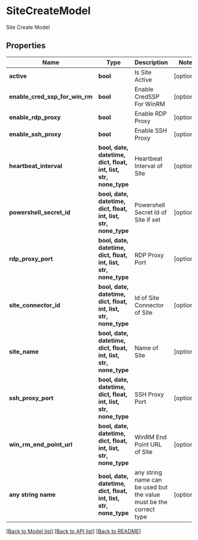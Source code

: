 # SiteCreateModel

Site Create Model

## Properties
Name | Type | Description | Notes
------------ | ------------- | ------------- | -------------
**active** | **bool** | Is Site Active | [optional] 
**enable_cred_ssp_for_win_rm** | **bool** | Enable CredSSP For WinRM | [optional] 
**enable_rdp_proxy** | **bool** | Enable RDP Proxy | [optional] 
**enable_ssh_proxy** | **bool** | Enable SSH Proxy | [optional] 
**heartbeat_interval** | **bool, date, datetime, dict, float, int, list, str, none_type** | Heartbeat Interval of Site | [optional] 
**powershell_secret_id** | **bool, date, datetime, dict, float, int, list, str, none_type** | Powershell Secret Id of Site if set | [optional] 
**rdp_proxy_port** | **bool, date, datetime, dict, float, int, list, str, none_type** | RDP Proxy Port | [optional] 
**site_connector_id** | **bool, date, datetime, dict, float, int, list, str, none_type** | Id of Site Connector of Site | [optional] 
**site_name** | **bool, date, datetime, dict, float, int, list, str, none_type** | Name of Site | [optional] 
**ssh_proxy_port** | **bool, date, datetime, dict, float, int, list, str, none_type** | SSH Proxy Port | [optional] 
**win_rm_end_point_url** | **bool, date, datetime, dict, float, int, list, str, none_type** | WinRM End Point URL of Site | [optional] 
**any string name** | **bool, date, datetime, dict, float, int, list, str, none_type** | any string name can be used but the value must be the correct type | [optional]

[[Back to Model list]](../README.md#documentation-for-models) [[Back to API list]](../README.md#documentation-for-api-endpoints) [[Back to README]](../README.md)


